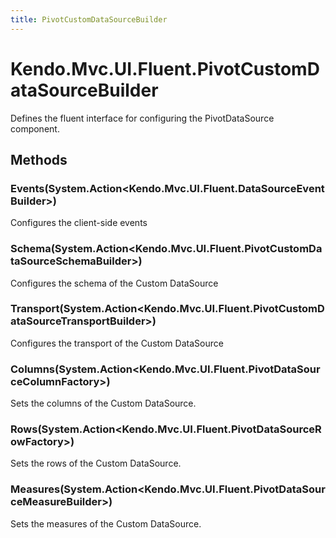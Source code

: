```yaml
---
title: PivotCustomDataSourceBuilder
---
```


# Kendo.Mvc.UI.Fluent.PivotCustomDataSourceBuilder
Defines the fluent interface for configuring the PivotDataSource component.




## Methods


### Events(System.Action\<Kendo.Mvc.UI.Fluent.DataSourceEventBuilder\>)
Configures the client-side events





### Schema(System.Action\<Kendo.Mvc.UI.Fluent.PivotCustomDataSourceSchemaBuilder\>)
Configures the schema of the Custom DataSource





### Transport(System.Action\<Kendo.Mvc.UI.Fluent.PivotCustomDataSourceTransportBuilder\>)
Configures the transport of the Custom DataSource





### Columns(System.Action\<Kendo.Mvc.UI.Fluent.PivotDataSourceColumnFactory\>)
Sets the columns of the Custom DataSource.





### Rows(System.Action\<Kendo.Mvc.UI.Fluent.PivotDataSourceRowFactory\>)
Sets the rows of the Custom DataSource.





### Measures(System.Action\<Kendo.Mvc.UI.Fluent.PivotDataSourceMeasureBuilder\>)
Sets the measures of the Custom DataSource.






